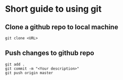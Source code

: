 # Short guide to using git
## Clone a github repo to local machine

```
git clone <URL>
```

## Push changes to github repo

```
git add .
git commit -m "<Your description>"
git push origin master
```
